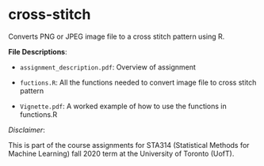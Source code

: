 # cross-stitch
Converts PNG or JPEG image file to a cross stitch pattern using R.


**File Descriptions**:

- `assignment_description.pdf`: Overview of assignment

- `fuctions.R`: All the functions needed to convert image file to cross stitch pattern

- `Vignette.pdf`: A worked example of how to use the functions in functions.R


*Disclaimer*: 

This is part of the course assignments for STA314 (Statistical Methods for Machine Learning) fall 2020 term at the University of Toronto (UofT).
